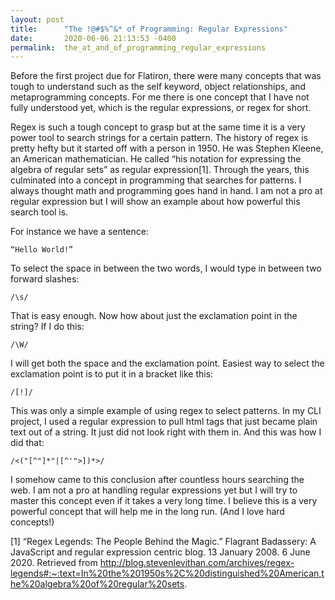 ```yaml
---
layout: post
title:      "The !@#$%^&* of Programming: Regular Expressions"
date:       2020-06-06 21:13:53 -0400
permalink:  the_at_and_of_programming_regular_expressions
---
```



Before the first project due for Flatiron, there were many concepts that was tough to understand such as the self keyword, object relationships, and metaprogramming concepts. For me there is one concept that I have not fully understood yet, which is the regular expressions, or regex for short. 

Regex is such a tough concept to grasp but at the same time it is a very power tool to search strings for a certain pattern. The history of regex is pretty hefty but it started off with a person in 1950. He was Stephen Kleene, an American mathematician. He called “his notation for expressing the algebra of regular sets” as regular expression[1]. Through the years, this culminated into a concept in programming that searches for patterns. I always thought math and programming goes hand in hand. I am not a pro at regular expression but I will show an example about how powerful this search tool is.

For instance we have a sentence:

	“Hello World!”
	
To select the space in between the two words, I would type in between two forward slashes:

	/\s/
	
That is easy enough. Now how about just the exclamation point in the string? If I do this:

	/\W/
	
I will get both the space and the exclamation point. Easiest way to select the exclamation point is to put it in a bracket like this:

	/[!]/
	
This was only a simple example of using regex to select patterns. In my CLI project, I used a regular expression to pull html tags that just became plain text out of a string. It just did not look right with them in. And this was how I did that:

`/<("[^"]*"|[^'">])*>/`

I somehow came to this conclusion after countless hours searching the web. I am not a pro at handling regular expressions yet but I will try to master this concept even if it takes a very long time. I believe this is a very powerful concept that will help me in the long run. (And I love hard concepts!)



[1] “Regex Legends: The People Behind the Magic.” Flagrant Badassery: A JavaScript and regular 	expression centric         blog. 13 January 2008. 6 June 2020. Retrieved from http://blog.stevenlevithan.com/archives/regex-legends#:~:text=In%20the%201950s%2C%20distinguished%20American,the%20algebra%20of%20regular%20sets.

